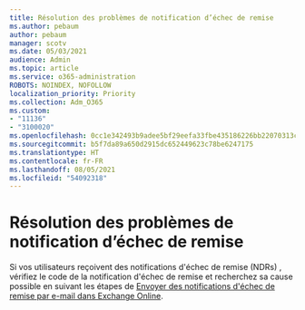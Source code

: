 ```yaml
---
title: Résolution des problèmes de notification d’échec de remise   
ms.author: pebaum
author: pebaum
manager: scotv
ms.date: 05/03/2021
audience: Admin
ms.topic: article
ms.service: o365-administration
ROBOTS: NOINDEX, NOFOLLOW
localization_priority: Priority
ms.collection: Adm_O365
ms.custom:
- "11136"
- "3100020"
ms.openlocfilehash: 0cc1e342493b9adee5bf29eefa33fbe435186226bb22070313cd0b127ffd0310
ms.sourcegitcommit: b5f7da89a650d2915dc652449623c78be6247175
ms.translationtype: HT
ms.contentlocale: fr-FR
ms.lasthandoff: 08/05/2021
ms.locfileid: "54092318"
---
```

# <a name="troubleshooting-non-delivery-reports"></a>Résolution des problèmes de notification d’échec de remise   

Si vos utilisateurs reçoivent des notifications d'échec de remise (NDRs) , vérifiez le code de la notification d'échec de remise et recherchez sa cause possible en suivant les étapes de [Envoyer des notifications d'échec de remise par e-mail dans Exchange Online](https://docs.microsoft.com/exchange/mail-flow-best-practices/non-delivery-reports-in-exchange-online/non-delivery-reports-in-exchange-online).